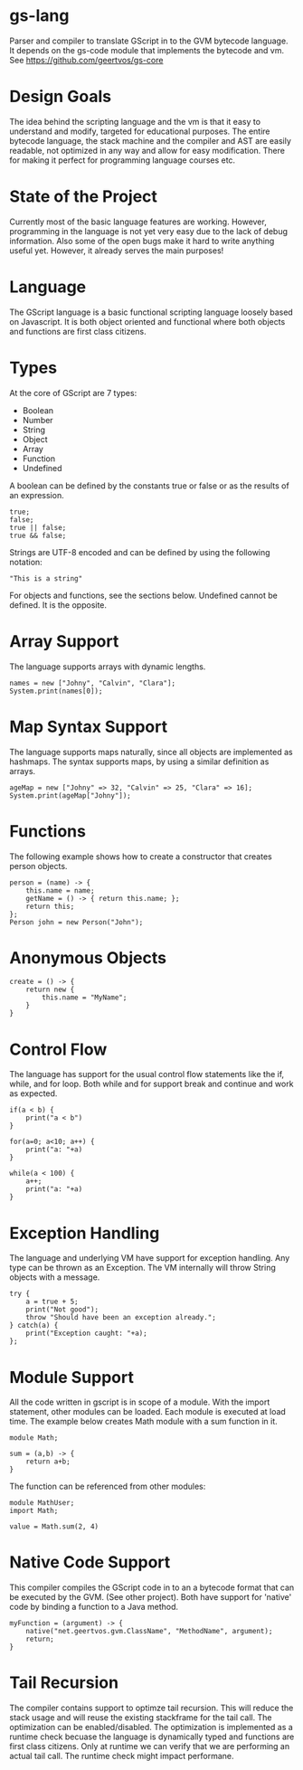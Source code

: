 # gs-lang 

Parser and compiler to translate GScript in to the GVM bytecode language. It depends on the gs-code module that implements the bytecode and vm. See https://github.com/geertvos/gs-core

# Design Goals

The idea behind the scripting language and the vm is that it easy to understand and modify, targeted for educational purposes. The entire bytecode language, the stack machine and the compiler and AST are easily readable, not optimized in any way and allow for easy modification. There for making it perfect for programming language courses etc.

# State of the Project

Currently most of the basic language features are working. However, programming in the language is not yet very easy due to the lack of debug information. Also some of the open bugs make it hard to write anything useful yet. However, it already serves the main purposes!

# Language

The GScript language is a basic functional scripting language loosely based on Javascript. It is both object oriented and functional where both objects and functions are first class citizens. 

# Types

At the core of GScript are 7 types:

 - Boolean
 - Number
 - String
 - Object
 - Array
 - Function
 - Undefined 
 
A boolean can be defined by the constants true or false or as the results of an expression.
```
true;
false;
true || false;
true && false;
```

Strings are UTF-8 encoded and can be defined by using the following notation:
```
"This is a string"
```
For objects and functions, see the sections below. Undefined cannot be defined. It is the opposite.

# Array Support

The language supports arrays with dynamic lengths. 
```
names = new ["Johny", "Calvin", "Clara"];
System.print(names[0]);
```
# Map Syntax Support

The language supports maps naturally, since all objects are implemented as hashmaps. The syntax supports maps, by using a similar definition as arrays. 
```
ageMap = new ["Johny" => 32, "Calvin" => 25, "Clara" => 16];
System.print(ageMap["Johny"]);
```


# Functions
The following example shows how to create a constructor that creates person objects. 
```
person = (name) -> {
	this.name = name;
	getName = () -> { return this.name; };
	return this;
};
Person john = new Person("John");
```
# Anonymous Objects
```
create = () -> {
	return new { 
		this.name = "MyName"; 
	}
}

```

# Control Flow

The language has support for the usual control flow statements like the if, while, and for loop. Both while and for support break and continue and work as expected.
```
if(a < b) {
	print("a < b")
}

for(a=0; a<10; a++) {
	print("a: "+a)
}

while(a < 100) {
	a++;
	print("a: "+a)
}
```

# Exception Handling

The language and underlying VM have support for exception handling. Any type can be thrown as an Exception. The VM internally will throw String objects with a message.
```
try {
	a = true + 5;
	print("Not good");
	throw "Should have been an exception already.";
} catch(a) {
	print("Exception caught: "+a);
};
```
# Module Support

All the code written in gscript is in scope of a module. With the import statement, other modules can be loaded. Each module is executed at load time. The example below creates Math module with a sum function in it. 
```
module Math;

sum = (a,b) -> {
	return a+b;
}
```
The function can be referenced from other modules:
```
module MathUser;
import Math;

value = Math.sum(2, 4)
```

# Native Code Support

This compiler compiles the GScript code in to an a bytecode format that can be executed by the GVM. (See other project). Both have support for 'native' code by binding a function to a Java method.

```
myFunction = (argument) -> {
	native("net.geertvos.gvm.ClassName", "MethodName", argument);
	return; 
}
```

# Tail Recursion

The compiler contains support to optimze tail recursion. This will reduce the stack usage and will reuse the existing stackframe for the tail call. The optimization can be enabled/disabled. The optimization is implemented as a runtime check becuase the language is dynamically typed and functions are first class citizens. Only at runtime we can verify that we are performing an actual tail call. The runtime check might impact performane.
